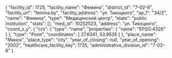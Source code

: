 {
    "facility_id": 1725,
    "facility_name": "Фемина",
    "district_id": "7-02-6",
    "facility_url": "femina.by",
    "facility_address": "ул. Тикоцкого",
    "ap_1": "34\/2",
    "name": "Фемина",
    "type": "Медицинский центр",
    "state": "public institution",
    "stats": [],
    "med_id": 10252523,
    "address": "ул. Тикоцкого",
    "coord_x_y": {
        "crs": {
            "type": "name",
            "properties": {
                "name": "EPSG:4326"
            }
        },
        "type": "Point",
        "coordinates": [
            27.6341,
            53.9535
        ]
    },
    "place_name": "Минск",
    "place_type": "city",
    "year_of_closing": null,
    "year_of_opening": "2002",
    "healthcare_facility_key": 1725,
    "administrative_division_id": "7-02-6"
}